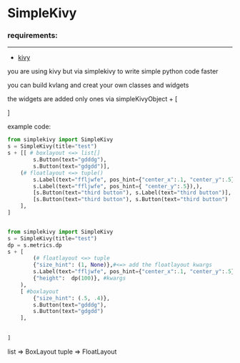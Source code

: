 # SimpleKivy

### requirements:
-------
* [kivy]("https://github.com/kivy/kivy") 


you are using kivy but via simplekivy to write simple python code faster

you can build kvlang and creat your own classes and widgets

the widgets are added only ones via simpleKivyObject + [

]

example code:
```python
from simplekivy import SimpleKivy
s = SimpleKivy(title="test")
s + [[ # boxlayout <=> list[]
        s.Button(text="gdddg"),
        s.Button(text="gdgdd")],
    (# floatlayout <=> tuple()
        s.Label(text="ffljwfe", pos_hint={"center_x":.1, "center_y":.5}),
        s.Label(text="ffljwfe", pos_hint={ "center_y":.5}),),
        [s.Button(text="third button"), s.Label(text="third button")],
        [s.Button(text="third button"), s.Button(text="third button")
    ],
]

```

```python

from simplekivy import SimpleKivy
s = SimpleKivy(title="test")
dp = s.metrics.dp
s + [
        (# floatlayout <=> tuple
        {"size_hint": (1, None)},#<=> add the floatlayout kwargs
        s.Label(text="ffljwfe", pos_hint={"center_x":.1, "center_y":.5}),
        {"height":  dp(100)}, #kwargs
    ),
    [ #boxlayout
        {"size_hint": (.5, .4)},
        s.Button(text="gdddg"),
        s.Button(text="gdgdd")
    ],
    
 
]


```


list => BoxLayout
tuple => FloatLayout